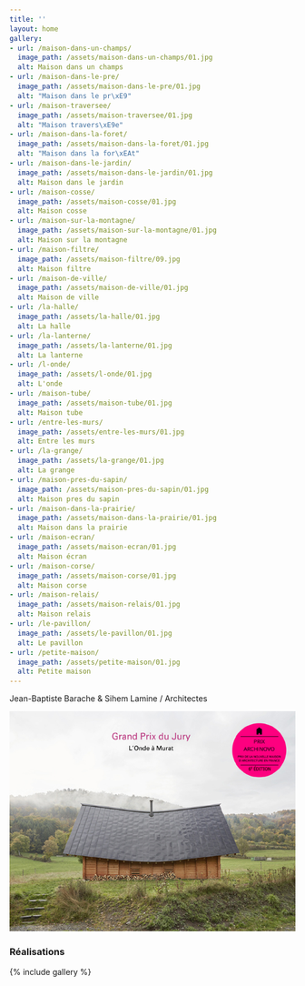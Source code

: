 ```yaml
---
title: ''
layout: home
gallery:
- url: /maison-dans-un-champs/
  image_path: /assets/maison-dans-un-champs/01.jpg
  alt: Maison dans un champs
- url: /maison-dans-le-pre/
  image_path: /assets/maison-dans-le-pre/01.jpg
  alt: "Maison dans le pr\xE9"
- url: /maison-traversee/
  image_path: /assets/maison-traversee/01.jpg
  alt: "Maison travers\xE9e"
- url: /maison-dans-la-foret/
  image_path: /assets/maison-dans-la-foret/01.jpg
  alt: "Maison dans la for\xEAt"
- url: /maison-dans-le-jardin/
  image_path: /assets/maison-dans-le-jardin/01.jpg
  alt: Maison dans le jardin
- url: /maison-cosse/
  image_path: /assets/maison-cosse/01.jpg
  alt: Maison cosse
- url: /maison-sur-la-montagne/
  image_path: /assets/maison-sur-la-montagne/01.jpg
  alt: Maison sur la montagne
- url: /maison-filtre/
  image_path: /assets/maison-filtre/09.jpg
  alt: Maison filtre
- url: /maison-de-ville/
  image_path: /assets/maison-de-ville/01.jpg
  alt: Maison de ville
- url: /la-halle/
  image_path: /assets/la-halle/01.jpg
  alt: La halle
- url: /la-lanterne/
  image_path: /assets/la-lanterne/01.jpg
  alt: La lanterne
- url: /l-onde/
  image_path: /assets/l-onde/01.jpg
  alt: L'onde
- url: /maison-tube/
  image_path: /assets/maison-tube/01.jpg
  alt: Maison tube
- url: /entre-les-murs/
  image_path: /assets/entre-les-murs/01.jpg
  alt: Entre les murs
- url: /la-grange/
  image_path: /assets/la-grange/01.jpg
  alt: La grange
- url: /maison-pres-du-sapin/
  image_path: /assets/maison-pres-du-sapin/01.jpg
  alt: Maison pres du sapin
- url: /maison-dans-la-prairie/
  image_path: /assets/maison-dans-la-prairie/01.jpg
  alt: Maison dans la prairie
- url: /maison-ecran/
  image_path: /assets/maison-ecran/01.jpg
  alt: Maison écran
- url: /maison-corse/
  image_path: /assets/maison-corse/01.jpg
  alt: Maison corse
- url: /maison-relais/
  image_path: /assets/maison-relais/01.jpg
  alt: Maison relais
- url: /le-pavillon/
  image_path: /assets/le-pavillon/01.jpg
  alt: Le pavillon
- url: /petite-maison/
  image_path: /assets/petite-maison/01.jpg
  alt: Petite maison
---
```



Jean-Baptiste Barache & Sihem Lamine / Architectes

![PrixArchinovo6eEd](content/5.distinctions/2023_PrixArchinovo6eEd.jpg)


### Réalisations

{% include gallery %}
